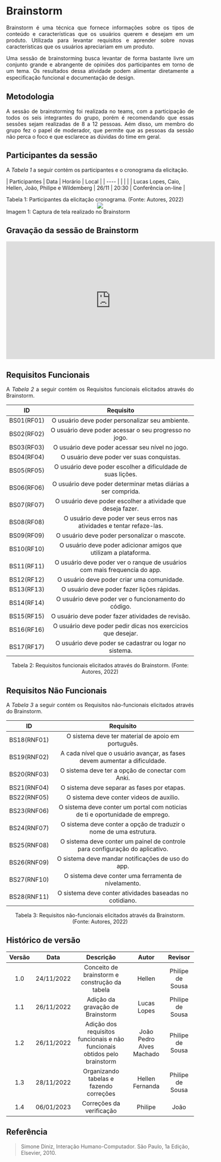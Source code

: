 # Brainstorm

<p align="justify">Brainstorm é uma técnica que fornece informações sobre os tipos de conteúdo e características que os usuários querem e desejam em um produto. Utilizada para levantar requisitos e aprender sobre novas características que os usuários apreciariam em um produto.</p>
<p align="justify">Uma sessão de brainstorming busca levantar de forma bastante livre um conjunto grande e abrangente de opiniões dos participantes em torno de um tema. Os resultados dessa atividade podem alimentar diretamente a especiﬁcação funcional e documentação de design.</p>

## Metodologia

<p align="justify">A sessão de brainstorming foi realizada no teams, com a participação de todos os seis integrantes do grupo, porém é recomendando que essas sessões sejam realizadas de 8 a 12 pessoas. Aém disso, um membro do grupo fez o papel de moderador, que permite que as pessoas da sessão não perca o foco e que esclarece as dúvidas do time em geral.</p>

## Participantes da sessão

<p align="justify">A <i>Tabela 1</i> a seguir contém os participantes e o cronograma da elicitação.</p>


| Participantes | Data | Horário | Local |
| ---- | | | |
| Lucas Lopes, Caio, Hellen, João, Philipe e Wildemberg | 26/11 | 20:30 | Conferência on-line |

<figcaption>Tabela 1: Participantes da elicitação cronograma. (Fonte: Autores, 2022)</figcaption>


<div style="text-align:center"><img src= "../assets/brain.png"/></div>
<figcaption>Imagem 1: Captura de tela realizado no Brainstorm  </figcaption>

## Gravação da sessão de Brainstorm

<iframe width="560" height="315" src="https://www.youtube.com/embed/r7hI3xLSlbc?start=3" title="YouTube video player" frameborder="0" allow="accelerometer; autoplay; clipboard-write; encrypted-media; gyroscope; picture-in-picture" allowfullscreen></iframe>

## Requisitos Funcionais

<p align="justify">A <i>Tabela 2</i> a seguir contém os Requisitos funcionais elicitados através do Brainstorm.</p>

|     ID     |                                 Requisito                                 |
| :--------: | :-----------------------------------------------------------------------: |
| BS01(RF01) |              O usuário deve poder personalizar seu ambiente.              |
| BS02(RF02) |           O usuário deve poder acessar o seu progresso no jogo.           |
| BS03(RF03) |              O usuário deve poder acessar seu nível no jogo.              |
| BS04(RF04) |                 O usuário deve poder ver suas conquistas.                 |
| BS05(RF05) |        O usuário deve poder escolher a dificuldade de suas lições.        |
| BS06(RF06) |       O usuário deve poder determinar metas diárias a ser comprida.       |
| BS07(RF07) |        O usuário deve poder escolher a atividade que deseja fazer.        |
| BS08(RF08) |  O usuário deve poder ver seus erros nas atividades e tentar refaze-las.  |
| BS09(RF09) |               O usuário deve poder personalizar o mascote.                |
| BS10(RF10) |     O usuário deve poder adicionar amigos que utilizam a plataforma.      |
| BS11(RF11) | O usuário deve poder ver o ranque de usuários com mais frequencia do app. |
| BS12(RF12) |                O usuário deve poder criar uma comunidade.                 |
| BS13(RF13) |                O usuário deve poder fazer lições rápidas.                 |
| BS14(RF14) |            O usuário deve poder ver o funcionamento do código.            |
| BS15(RF15) |             O usuário deve poder fazer atividades de revisão.             |
| BS16(RF16) |       O usuário deve poder pedir dicas nos exercicios que desejar.        |
| BS17(RF17) |          O usuário deve poder se cadastrar ou logar no sistema.           |

<figcaption align="center">Tabela 2: Requisitos funcionais elicitados através do Brainstorm. (Fonte: Autores, 2022)</figcaption>


## Requisitos Não Funcionais

<p align="justify">A <i>Tabela 3</i> a seguir contém os Requisitos não-funcionais elicitados através do Brainstorm.</p>

|     ID      |                                   Requisito                                   |
| :---------: | :---------------------------------------------------------------------------: |
| BS18(RNF01) |              O sistema deve ter material de apoio em português.               |
| BS19(RNF02) |  A cada nível que o usuário avançar, as fases devem aumentar a dificuldade.   |
| BS20(RNF03) |               O sistema deve ter a opção de conectar com Anki.                |
| BS21(RNF04) |                  O sistema deve separar as fases por etapas.                  |
| BS22(RNF05) |                   O sistema deve conter videos de auxilio.                    |
| BS23(RNF06) | O sistema deve conter um portal com noticias de ti e oportunidade de emprego. |
| BS24(RNF07) |      O sistema deve conter a opção de traduzir o nome de uma estrutura.       |
| BS25(RNF08) | O sistema deve conter um painel de controle para configuração do aplicativo.  |
| BS26(RNF09) |               O sistema deve mandar notificações de uso do app.               |
| BS27(RNF10) |             O sistema deve conter uma ferramenta de nívelamento.              |
| BS28(RNF11) |            O sistema deve conter atividades baseadas no cotidiano.            |

<figcaption align="center">Tabela 3: Requisitos não-funcionais elicitados através da Brainstorm. (Fonte: Autores, 2022)</figcaption>


## Histórico de versão

| Versão |    Data    |                                 Descrição                                 |          Autor           |     Revisor      |
| :----: | :--------: | :-----------------------------------------------------------------------: | :----------------------: | :--------------: |
|  1.0   | 24/11/2022 |               Conceito de brainstorm e construção da tabela               |          Hellen          |        Philipe de Sousa         |
|  1.1   | 26/11/2022 |                     Adição da gravação de Brainstorm                      |       Lucas Lopes        |        Philipe de Sousa         |
|  1.2   | 26/11/2022 | Adição dos requisitos funcionais e não funcionais obtidos pelo brainstorm | João Pedro Alves Machado | Philipe de Sousa |
|  1.3   | 28/11/2022 |                  Organizando tabelas e fazendo correções                  |     Hellen Fernanda      |        Philipe de Sousa         |
|  1.4   | 06/01/2023 |                  Correções da verificação         |     Philipe     |        João        |


## Referência

> Simone Diniz, Interação Humano-Computador. São Paulo, 1a Edição, Elsevier, 2010.
